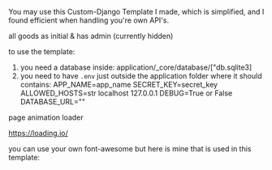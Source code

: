 You may use this Custom-Django Template I made, which is simplified, and I found efficient when handling you're own API's.

all goods as initial & has admin (currently hidden)

to use the template:
1. you need a database inside:
application/_core/database/["db.sqlite3]
2. you need to have `.env` just outside the application folder
where it should contains:
APP_NAME=app_name
SECRET_KEY=secret_key
ALLOWED_HOSTS=str localhost 127.0.0.1
DEBUG=True or False
DATABASE_URL=""






page animation loader

https://loading.io/

you can use your own font-awesome but here is mine that is used in this template:
<script src="https://kit.fontawesome.com/7a54e52029.js" crossorigin="anonymous"></script>
